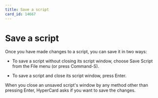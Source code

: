 ```yaml
---
title: Save a script
card_id: 14667
---
```


# Save a script

Once you have made changes to a script, you can save it in two ways:

* To save a script without closing its script window, choose Save Script from the File menu (or press Command-S).

* To save a script and close its script window, press Enter.

When you close an unsaved script's window by any method other than pressing Enter, HyperCard asks if you want to save the changes.
